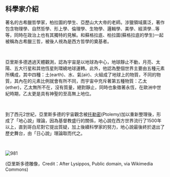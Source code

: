 ## 科學家介紹

著名的古希臘哲學家，柏拉圖的學生、亞歷山大大帝的老師。涉獵領域廣泛，著作包含物理學、自然哲學、形上學、倫理學、生物學、邏輯學、美學、經濟學…等等，同時在政治上也有其獨特的見解。和蘇格拉底、柏拉圖(蘇格拉底的學生)一起被稱為古希臘三哲，被後人視為是西方哲學的奠基者。

<br />

亞里斯多德透過天體觀測，認為宇宙是以地球為中心，地球靜止不動，月亮、太陽、五大行星和其他恆星則環繞地球運轉。此外，他認為整個世界主要由五種元素所構成，其中四種：土(earth)、水、氣(air)、火組成了地球上的物質，不同的物質，其內在的元素比例就會有所不同，而宇宙中充斥著第五種物質：乙太(ether)，乙太無所不在，沒有質量，絕對靜止，同時也象徵著永恆，在歐洲中世紀時期，乙太更是具有神聖的至高無上地位。

<br />

到了西元2世紀，亞里斯多德的宇宙觀念被[托勒密](https://taea.tn.edu.tw/taea/astro_news/book_detail/6b891cf8-0798-11eb-ab84-034f524b8813)(Ptolemy)加以重新整理後，形成了「地心說」理論，因為基督教盛行的關係，地心說在西方世界流行了1500年以上，直到哥白尼對它提出質疑，加上後續科學家的努力，地心說最後終於退出了歷史舞台，由「日心說」理論取而代之。

<br />

![981](https://i.imgur.com/0jiOPCp.png)

(亞里斯多德雕像，Credit：After Lysippos, Public domain, via Wikimedia Commons)